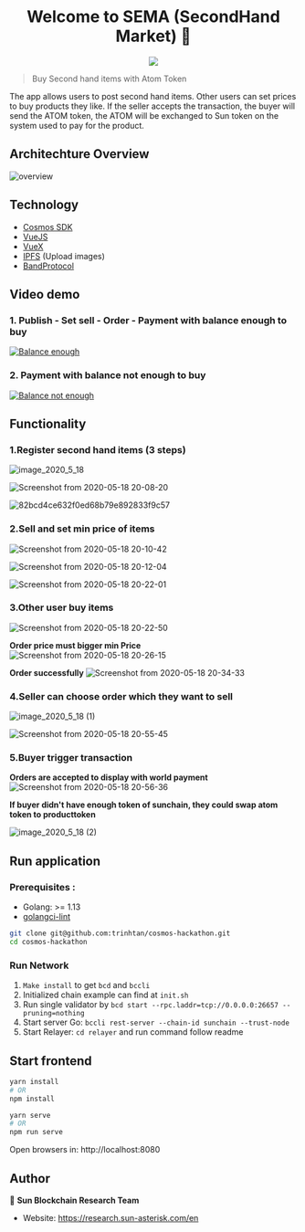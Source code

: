<h1  align="center">Welcome to SEMA (SecondHand Market) 👋</h1>
<p>
</p>

<p align="center">
  <img src="https://user-images.githubusercontent.com/31924226/82283328-3d556a80-99c0-11ea-8fb7-dde0f237ef80.png">
</p>

> Buy Second hand items with Atom Token

The app allows users to post second hand items. Other users can set prices to buy products they like. If the seller accepts the transaction, the buyer will send the ATOM token, the ATOM will be exchanged to Sun token on the system used to pay for the product.

## Architechture Overview

![overview](https://user-images.githubusercontent.com/53574829/82178756-f3f51480-9906-11ea-933d-4fa06c0c507f.png)

## Technology

- [Cosmos SDK](https://github.com/cosmos/cosmos-sdk)
- [VueJS](https://vuejs.org/)
- [VueX](https://vuex.vuejs.org/)
- [IPFS](https://ipfs.io/) (Upload images)
- [BandProtocol](https://bandprotocol.com/)

## Video demo

### 1. Publish - Set sell - Order - Payment with balance enough to buy

[![Balance enough](https://user-images.githubusercontent.com/53574829/82236290-16664c80-995e-11ea-905d-755d75c16267.png)](https://www.youtube.com/watch?v=342q7NQhejA)

### 2. Payment with balance not enough to buy

[![Balance not enough](https://user-images.githubusercontent.com/53574829/82236049-bff90e00-995d-11ea-88f8-1ea6a68c6f53.png)](https://www.youtube.com/watch?v=GIxLYMYcRts)

## Functionality

### 1.Register second hand items (3 steps)

![image_2020_5_18](https://user-images.githubusercontent.com/53574829/82218329-f2970c80-9945-11ea-8f65-ab5b058f3e49.png)

![Screenshot from 2020-05-18 20-08-20](https://user-images.githubusercontent.com/53574829/82218380-03e01900-9946-11ea-9c65-91ac33a54a8e.png)

![82bcd4ce632f0ed68b79e892833f9c57](https://user-images.githubusercontent.com/53574829/82218471-22deab00-9946-11ea-8e62-f35675898f76.png)

### 2.Sell and set min price of items

![Screenshot from 2020-05-18 20-10-42](https://user-images.githubusercontent.com/53574829/82219566-a947bc80-9947-11ea-85d3-29ee05159886.png)

![Screenshot from 2020-05-18 20-12-04](https://user-images.githubusercontent.com/53574829/82219758-ead86780-9947-11ea-9a85-0e33d44def5d.png)

![Screenshot from 2020-05-18 20-22-01](https://user-images.githubusercontent.com/53574829/82219982-3f7be280-9948-11ea-9363-f187b058e570.png)

### 3.Other user buy items

![Screenshot from 2020-05-18 20-22-50](https://user-images.githubusercontent.com/53574829/82220082-62a69200-9948-11ea-8391-756707bd757b.png)

**Order price must bigger min Price**
![Screenshot from 2020-05-18 20-26-15](https://user-images.githubusercontent.com/53574829/82220753-3f301700-9949-11ea-88d2-2d1c43343030.png)

**Order successfully**
![Screenshot from 2020-05-18 20-34-33](https://user-images.githubusercontent.com/53574829/82220781-48b97f00-9949-11ea-8f51-cc97392ebede.png)

### 4.Seller can choose order which they want to sell

![image_2020_5_18 (1)](https://user-images.githubusercontent.com/53574829/82221769-9e425b80-994a-11ea-86c0-d769c795f4bc.png)

![Screenshot from 2020-05-18 20-55-45](https://user-images.githubusercontent.com/53574829/82221818-aa2e1d80-994a-11ea-8b9a-7db352279eb1.png)

### 5.Buyer trigger transaction

**Orders are accepted to display with world payment**
![Screenshot from 2020-05-18 20-56-36](https://user-images.githubusercontent.com/53574829/82222275-42c49d80-994b-11ea-873a-9a9c6935a367.png)

**If buyer didn't have enough token of sunchain, they could swap atom token to producttoken**

![image_2020_5_18 (2)](https://user-images.githubusercontent.com/53574829/82222142-16108600-994b-11ea-8780-230858e89a23.png)

## Run application

### Prerequisites :

- Golang: >= 1.13
- [golangci-lint](https://github.com/golangci/golangci-lint)

```bash
git clone git@github.com:trinhtan/cosmos-hackathon.git
cd cosmos-hackathon
```

### Run Network

1. `Make install` to get `bcd` and `bccli`
2. Initialized chain example can find at `init.sh`
3. Run single validator by `bcd start --rpc.laddr=tcp://0.0.0.0:26657 --pruning=nothing`
4. Start server Go: `bccli rest-server --chain-id sunchain --trust-node`
5. Start Relayer: `cd relayer` and run command follow readme

## Start frontend

```bash
yarn install
# OR
npm install
```

```bash
yarn serve
# OR
npm run serve
```

Open browsers in: http://localhost:8080

## Author

👤 **Sun Blockchain Research Team**

- Website: https://research.sun-asterisk.com/en
